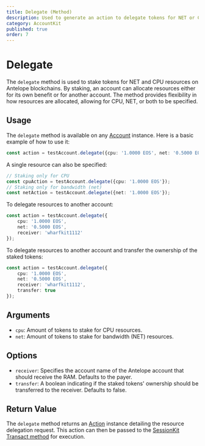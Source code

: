 ```yaml
---
title: Delegate (Method)
description: Used to generate an action to delegate tokens for NET or CPU resources.
category: AccountKit
published: true
order: 7
---
```


# Delegate

The `delegate` method is used to stake tokens for NET and CPU resources on Antelope blockchains. By staking, an account can allocate resources either for its own benefit or for another account. The method provides flexibility in how resources are allocated, allowing for CPU, NET, or both to be specified.

## Usage

The `delegate` method is available on any [Account](/docs/account-kit/account) instance. Here is a basic example of how to use it:

```typescript
const action = testAccount.delegate({cpu: '1.0000 EOS', net: '0.5000 EOS'});
```

A single resource can also be specified:

```typescript
// Staking only for CPU
const cpuAction = testAccount.delegate({cpu: '1.0000 EOS'});
// Staking only for bandwidth (net)
const netAction = testAccount.delegate({net: '1.0000 EOS'});
```

To delegate resources to another account:

```typescript
const action = testAccount.delegate({
    cpu: '1.0000 EOS',
    net: '0.5000 EOS',
    receiver: 'wharfkit1112'
});
```

To delegate resources to another account and transfer the ownership of the staked tokens:

```typescript
const action = testAccount.delegate({
    cpu: '1.0000 EOS',
    net: '0.5000 EOS',
    receiver: 'wharfkit1112',
    transfer: true
});
```

## Arguments

- `cpu`: Amount of tokens to stake for CPU resources.
- `net`: Amount of tokens to stake for bandwidth (NET) resources.

## Options

- `receiver`: Specifies the account name of the Antelope account that should receive the RAM. Defaults to the payer.
- `transfer`: A boolean indicating if the staked tokens' ownership should be transferred to the receiver. Defaults to false.

## Return Value

The `delegate` method returns an [Action](/docs/antelope/action) instance detailing the resource delegation request. This action can then be passed to the [SessionKit Transact method](/docs/session-kit/transact) for execution.